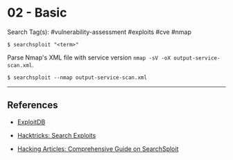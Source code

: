 # 02 - Basic

Search Tag(s): #vulnerability-assessment #exploits #cve #nmap

```
$ searchsploit "<term>"
```

Parse Nmap's XML file with service version `nmap -sV -oX output-service-scan.xml`.

```
$ searchsploit --nmap output-service-scan.xml
```

---
## References

- [ExploitDB](https://www.exploit-db.com)

- [Hacktricks: Search Exploits](https://book.hacktricks.xyz/generic-methodologies-and-resources/search-exploits)

- [Hacking Articles: Comprehensive Guide on SearchSploit](https://www.hackingarticles.in/comprehensive-guide-on-searchsploit/)